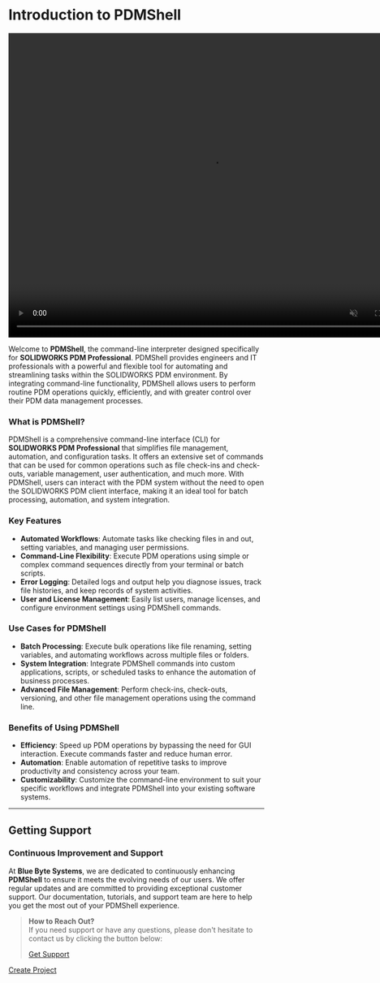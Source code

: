 # Introduction to PDMShell
<div align="center"  >  
<video src="../images/demo.mp4" 
width="800"  height="600"
auto-play="true"  muted="muted" controls>
</video>
</div>

Welcome to **PDMShell**, the command-line interpreter designed specifically for **SOLIDWORKS PDM Professional**. PDMShell provides engineers and IT professionals with a powerful and flexible tool for automating and streamlining tasks within the SOLIDWORKS PDM environment. By integrating command-line functionality, PDMShell allows users to perform routine PDM operations quickly, efficiently, and with greater control over their PDM data management processes.

### What is PDMShell?

PDMShell is a comprehensive command-line interface (CLI) for **SOLIDWORKS PDM Professional** that simplifies file management, automation, and configuration tasks. It offers an extensive set of commands that can be used for common operations such as file check-ins and check-outs, variable management, user authentication, and much more. With PDMShell, users can interact with the PDM system without the need to open the SOLIDWORKS PDM client interface, making it an ideal tool for batch processing, automation, and system integration.

### Key Features

- **Automated Workflows**: Automate tasks like checking files in and out, setting variables, and managing user permissions.
- **Command-Line Flexibility**: Execute PDM operations using simple or complex command sequences directly from your terminal or batch scripts.
- **Error Logging**: Detailed logs and output help you diagnose issues, track file histories, and keep records of system activities.
- **User and License Management**: Easily list users, manage licenses, and configure environment settings using PDMShell commands.

### Use Cases for PDMShell

- **Batch Processing**: Execute bulk operations like file renaming, setting variables, and automating workflows across multiple files or folders.
- **System Integration**: Integrate PDMShell commands into custom applications, scripts, or scheduled tasks to enhance the automation of business processes.
- **Advanced File Management**: Perform check-ins, check-outs, versioning, and other file management operations using the command line.

### Benefits of Using PDMShell

- **Efficiency**: Speed up PDM operations by bypassing the need for GUI interaction. Execute commands faster and reduce human error.
- **Automation**: Enable automation of repetitive tasks to improve productivity and consistency across your team.
- **Customizability**: Customize the command-line environment to suit your specific workflows and integrate PDMShell into your existing software systems.

---

## Getting Support

### Continuous Improvement and Support

At **Blue Byte Systems**, we are dedicated to continuously enhancing **PDMShell** to ensure it meets the evolving needs of our users. We offer regular updates and are committed to providing exceptional customer support. Our documentation, tutorials, and support team are here to help you get the most out of your PDMShell experience.

> **How to Reach Out?**  
> If you need support or have any questions, please don't hesitate to contact us by clicking the button below:
> 
> [Get Support](mailto:support@bluebytesystemsinc.zohodesk.com)

<a href="#" class="button big">Create Project</a>

